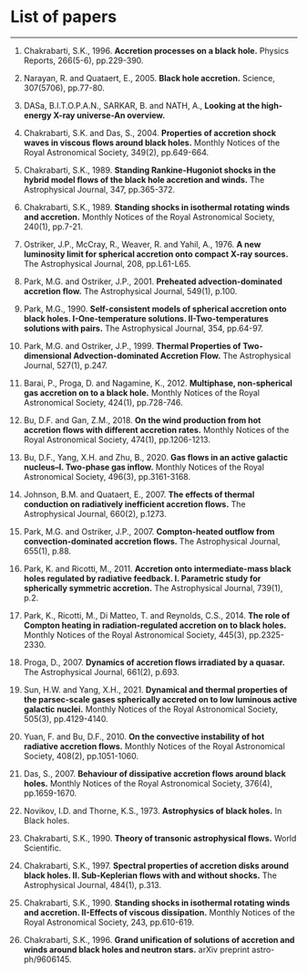 
# List of papers

---

1. Chakrabarti, S.K., 1996. **Accretion processes on a black hole.** Physics Reports, 266(5-6), pp.229-390.

2. Narayan, R. and Quataert, E., 2005. **Black hole accretion.** Science, 307(5706), pp.77-80.

3. DASa, B.I.T.O.P.A.N., SARKAR, B. and NATH, A., **Looking at the high-energy X-ray universe-An overview.**

4. Chakrabarti, S.K. and Das, S., 2004. **Properties of accretion shock waves in viscous flows around black holes.** Monthly Notices of the Royal Astronomical Society, 349(2), pp.649-664.

5. Chakrabarti, S.K., 1989. **Standing Rankine-Hugoniot shocks in the hybrid model flows of the black hole accretion and winds.** The Astrophysical Journal, 347, pp.365-372.

6. Chakrabarti, S.K., 1989. **Standing shocks in isothermal rotating winds and accretion.** Monthly Notices of the Royal Astronomical Society, 240(1), pp.7-21.

7. Ostriker, J.P., McCray, R., Weaver, R. and Yahil, A., 1976. **A new luminosity limit for spherical accretion onto compact X-ray sources.** The Astrophysical Journal, 208, pp.L61-L65.

8. Park, M.G. and Ostriker, J.P., 2001. **Preheated advection-dominated accretion flow.** The Astrophysical Journal, 549(1), p.100.

9. Park, M.G., 1990. **Self-consistent models of spherical accretion onto black holes. I-One-temperature solutions. II-Two-temperatures solutions with pairs.** The Astrophysical Journal, 354, pp.64-97.

10. Park, M.G. and Ostriker, J.P., 1999. **Thermal Properties of Two-dimensional Advection-dominated Accretion Flow.** The Astrophysical Journal, 527(1), p.247.

11. Barai, P., Proga, D. and Nagamine, K., 2012. **Multiphase, non-spherical gas accretion on to a black hole.** Monthly Notices of the Royal Astronomical Society, 424(1), pp.728-746.

12. Bu, D.F. and Gan, Z.M., 2018. **On the wind production from hot accretion flows with different accretion rates.** Monthly Notices of the Royal Astronomical Society, 474(1), pp.1206-1213.

13. Bu, D.F., Yang, X.H. and Zhu, B., 2020. **Gas flows in an active galactic nucleus–I. Two-phase gas inflow.** Monthly Notices of the Royal Astronomical Society, 496(3), pp.3161-3168.

14. Johnson, B.M. and Quataert, E., 2007. **The effects of thermal conduction on radiatively inefficient accretion flows.** The Astrophysical Journal, 660(2), p.1273.

15. Park, M.G. and Ostriker, J.P., 2007. **Compton-heated outflow from convection-dominated accretion flows.** The Astrophysical Journal, 655(1), p.88.

16. Park, K. and Ricotti, M., 2011. **Accretion onto intermediate-mass black holes regulated by radiative feedback. I. Parametric study for spherically symmetric accretion.** The Astrophysical Journal, 739(1), p.2.

17. Park, K., Ricotti, M., Di Matteo, T. and Reynolds, C.S., 2014. **The role of Compton heating in radiation-regulated accretion on to black holes.** Monthly Notices of the Royal Astronomical Society, 445(3), pp.2325-2330.

18. Proga, D., 2007. **Dynamics of accretion flows irradiated by a quasar.** The Astrophysical Journal, 661(2), p.693.

19. Sun, H.W. and Yang, X.H., 2021. **Dynamical and thermal properties of the parsec-scale gases spherically accreted on to low luminous active galactic nuclei.** Monthly Notices of the Royal Astronomical Society, 505(3), pp.4129-4140.

20. Yuan, F. and Bu, D.F., 2010. **On the convective instability of hot radiative accretion flows.** Monthly Notices of the Royal Astronomical Society, 408(2), pp.1051-1060.

21. Das, S., 2007. **Behaviour of dissipative accretion flows around black holes.** Monthly Notices of the Royal Astronomical Society, 376(4), pp.1659-1670.

22. Novikov, I.D. and Thorne, K.S., 1973. **Astrophysics of black holes.** In Black holes.

23. Chakrabarti, S.K., 1990. **Theory of transonic astrophysical flows.** World Scientific.

24. Chakrabarti, S.K., 1997. **Spectral properties of accretion disks around black holes. II. Sub-Keplerian flows with and without shocks.** The Astrophysical Journal, 484(1), p.313.

25. Chakrabarti, S.K., 1990. **Standing shocks in isothermal rotating winds and accretion. II-Effects of viscous dissipation.** Monthly Notices of the Royal Astronomical Society, 243, pp.610-619.

26. Chakrabarti, S.K., 1996. **Grand unification of solutions of accretion and winds around black holes and neutron stars.** arXiv preprint astro-ph/9606145.